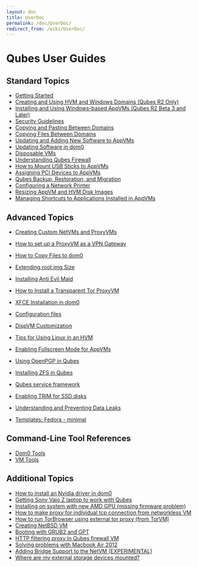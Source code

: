 ```yaml
---
layout: doc
title: UserDoc
permalink: /doc/UserDoc/
redirect_from: /wiki/UserDoc/
---
```


Qubes User Guides
=================

Standard Topics
---------------

-   [Getting Started](/doc/GettingStarted)
-   [Creating and Using HVM and Windows Domains (Qubes R2 Only)](/doc/HvmCreate)
-   [Installing and Using Windows-based AppVMs (Qubes R2 Beta 3 and Later)](/doc/WindowsAppVms)
-   [Security Guidelines](/doc/SecurityGuidelines)
-   [Copying and Pasting Between Domains](/doc/CopyPaste)
-   [Copying Files Between Domains](/doc/CopyingFiles)
-   [Updating and Adding New Software to AppVMs](/doc/SoftwareUpdateVM)
-   [Updating Software in dom0](/doc/SoftwareUpdateDom0)
-   [Disposable VMs](/doc/DisposableVms)
-   [Understanding Qubes Firewall](/doc/QubesFirewall)
-   [How to Mount USB Sticks to AppVMs](/doc/StickMounting)
-   [Assigning PCI Devices to AppVMs](/doc/AssigningDevices)
-   [Qubes Backup, Restoration, and Migration](/doc/BackupRestore)
-   [Configuring a Network Printer](/doc/NetworkPrinter)
-   [Resizing AppVM and HVM Disk Images](/doc/ResizeDiskImage)
-   [Managing Shortcuts to Applications Installed in AppVMs](/doc/ManagingAppVmShortcuts)

Advanced Topics
---------------

-   [Creating Custom NetVMs and ProxyVMs](http://theinvisiblethings.blogspot.com/2011/09/playing-with-qubes-networking-for-fun.html)
-   [How to set up a ProxyVM as a VPN Gateway](/doc/VPN)
-   [How to Copy Files to dom0](/doc/CopyToDomZero)
-   [Extending root.img Size](https://groups.google.com/group/qubes-devel/msg/9d1ac581236ca9b4)
-   [Installing Anti Evil Maid](/doc/AntiEvilMaid)
-   [How to Install a Transparent Tor ProxyVM](/doc/UserDoc/TorVM)
-   [XFCE Installation in dom0](/doc/UserDoc/XFCE)
-   [Configuration files](/doc/UserDoc/ConfigFiles)
-   [DispVM Customization](/doc/UserDoc/DispVMCustomization)
-   [Tips for Using Linux in an HVM](/doc/LinuxHVMTips)
-   [Enabling Fullscreen Mode for AppVMs](/doc/FullScreenMode)
-   [Using OpenPGP in Qubes](/doc/UserDoc/OpenPGP)
-   [Installing ZFS in Qubes](/doc/ZFS)
-   [Qubes service framework](/doc/QubesService)
-   [Enabling TRIM for SSD disks](/doc/DiskTRIM)
-   [Understanding and Preventing Data Leaks](/doc/DataLeaks)

-   [Templates: Fedora - minimal](/doc/Templates/FedoraMinimal)

Command-Line Tool References
----------------------------

-   [Dom0 Tools](/doc/DomZeroTools)
-   [VM Tools](/doc/VmTools)

Additional Topics
-----------------

-   [How to install an Nvidia driver in dom0](/doc/InstallNvidiaDriver)
-   [Getting Sony Vaio Z laptop to work with Qubes](/doc/SonyVaioTinkering)
-   [Installing on system with new AMD GPU (missing firmware problem)](https://groups.google.com/group/qubes-devel/browse_thread/thread/e27a57b0eda62f76)
-   [How to make proxy for individual tcp connection from networkless VM](https://groups.google.com/group/qubes-devel/msg/4ca950ab6d7cd11a)
-   [How to run TorBrowser using external tor proxy (from TorVM)](https://groups.google.com/group/qubes-devel/msg/34f67194d3422bfa)
-   [Creating NetBSD VM](https://groups.google.com/group/qubes-devel/msg/4015c8900a813985)
-   [Booting with GRUB2 and GPT](https://groups.google.com/group/qubes-devel/browse_thread/thread/e4ac093cabd37d2b/d5090c20d92c4128#d5090c20d92c4128)
-   [HTTP filtering proxy in Qubes firewall VM](https://groups.google.com/group/qubes-devel/browse_thread/thread/5252bc3f6ed4b43e/d881deb5afaa2a6c#39c95d63fccca12b)
-   [Solving problems with Macbook Air 2012](https://groups.google.com/group/qubes-devel/browse_thread/thread/b8b0d819d2a4fc39/d50a72449107ab21#8a9268c09d105e69)
-   [Adding Bridge Support to the NetVM (EXPERIMENTAL)](/doc/NetworkBridgeSupport)
-   [Where are my external storage devices mounted?](/doc/ExternalDeviceMountPoint)

